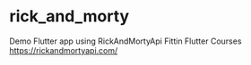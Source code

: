 # rick_and_morty

Demo Flutter app using RickAndMortyApi
Fittin Flutter Courses
https://rickandmortyapi.com/